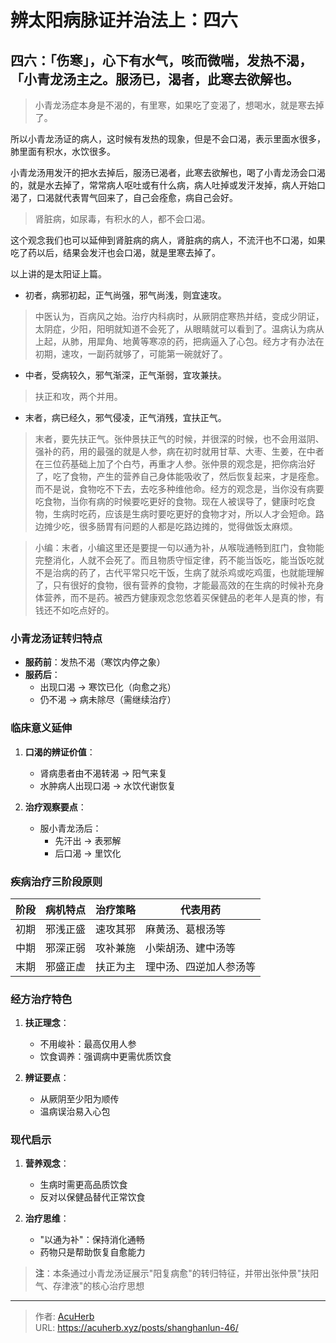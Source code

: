 # 辨太阳病脉证并治法上：四六


## 四六：「伤寒」，心下有水气，咳而微喘，发热不渴，「小青龙汤主之。服汤已，渴者，此寒去欲解也。

<!--more-->
 
> 小青龙汤症本身是不渴的，有里寒，如果吃了变渴了，想喝水，就是寒去掉了。

所以小青龙汤证的病人，这时候有发热的现象，但是不会口渴，表示里面水很多，肺里面有积水，水饮很多。

小青龙汤用发汗的把水去掉后，服汤已渴者，此寒去欲解也，喝了小青龙汤会口渴的，就是水去掉了，常常病人呕吐或有什么病，病人吐掉或发汗发掉，病人开始口渴了，口渴就代表胃气回来了，自己会痊愈，病自己会好。

> 肾脏病，如尿毒，有积水的人，都不会口渴。

这个观念我们也可以延伸到肾脏病的病人，肾脏病的病人，不流汗也不口渴，如果吃了药以后，结果会发汗也会口渴，就是里寒去掉了。

以上讲的是太阳证上篇。

- 初者，病邪初起，正气尚强，邪气尚浅，则宜速攻。

> 中医认为，百病风之始。治疗内科病时，从厥阴症寒热并结，变成少阴证，太阴症，少阳，阳明就知道不会死了，从眼睛就可以看到了。温病认为病从上起，从肺，用犀角、地黄等寒凉的药，把病逼入了心包。经方才有办法在初期，速攻，一副药就够了，可能第一碗就好了。

- 中者，受病较久，邪气渐深，正气渐弱，宜攻兼扶。

> 扶正和攻，两个并用。

- 末者，病已经久，邪气侵凌，正气消残，宜扶正气。

> 末者，要先扶正气。张仲景扶正气的时候，并很深的时候，也不会用滋阴、强补的药，用的最强的就是人参，病在初时就用甘草、大枣、生姜，在中者在三位药基础上加了个白芍，再重才人参。张仲景的观念是，把你病治好了，吃了食物，产生的营养自己身体能吸收了，然后恢复起来，才是痊愈。而不是说，食物吃不下去，去吃多种维他命。经方的观念是，当你没有病要吃食物，当你有病的时候要吃更好的食物。现在人被误导了，健康时吃食物，生病时吃药，应该是生病时要吃更好的食物才对，所以人才会短命。路边摊少吃，很多肠胃有问题的人都是吃路边摊的，觉得做饭太麻烦。

> 小编：末者，小编这里还是要提一句以通为补，从喉咙通畅到肛门，食物能完整消化，人就不会死了。而且物质守恒定律，药不能当饭吃，能当饭吃就不是治病的药了，古代平常只吃干饭，生病了就杀鸡或吃鸡蛋，也就能理解了，只有很好的食物，很有营养的食物，才能最高效的在生病的时候补充身体营养，而不是药。被西方健康观念忽悠着买保健品的老年人是真的惨，有钱还不如吃点好的。

### 小青龙汤证转归特点
- **服药前**：发热不渴（寒饮内停之象）
- **服药后**：
  - 出现口渴 → 寒饮已化（向愈之兆）
  - 仍不渴 → 病未除尽（需继续治疗）

### 临床意义延伸
1. **口渴的辨证价值**：
   - 肾病患者由不渴转渴 → 阳气来复
   - 水肿病人出现口渴 → 水饮代谢恢复

2. **治疗观察要点**：
   - 服小青龙汤后：
     - 先汗出 → 表邪解
     - 后口渴 → 里饮化

### 疾病治疗三阶段原则
| 阶段 | 病机特点               | 治疗策略         | 代表用药               |
|------|------------------------|------------------|------------------------|
| 初期 | 邪浅正盛               | 速攻其邪         | 麻黄汤、葛根汤等       |
| 中期 | 邪深正弱               | 攻补兼施         | 小柴胡汤、建中汤等     |
| 末期 | 邪盛正虚               | 扶正为主         | 理中汤、四逆加人参汤等 |

### 经方治疗特色
1. **扶正理念**：
   - 不用峻补：最高仅用人参
   - 饮食调养：强调病中更需优质饮食

2. **辨证要点**：
   - 从厥阴至少阳为顺传
   - 温病误治易入心包

### 现代启示
1. **营养观念**：
   - 生病时需更高品质饮食
   - 反对以保健品替代正常饮食

2. **治疗思维**：
   - "以通为补"：保持消化通畅
   - 药物只是帮助恢复自愈能力

> **注**：本条通过小青龙汤证展示"阳复病愈"的转归特征，并带出张仲景"扶阳气、存津液"的核心治疗思想

---

> 作者: [AcuHerb](https://acuherb.xyz)  
> URL: https://acuherb.xyz/posts/shanghanlun-46/  

